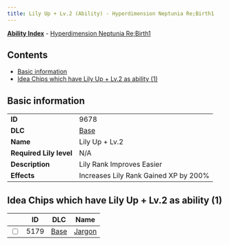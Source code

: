 ```yaml
---
title: Lily Up + Lv.2 (Ability) - Hyperdimension Neptunia Re;Birth1
---
```


[**Ability Index**](/neptunia/rb1/ability/index.html) - [Hyperdimension Neptunia Re;Birth1](/neptunia/rb1)

## Contents

- [Basic information](#basic-information)
- [Idea Chips which have Lily Up + Lv.2 as ability (1)](#idea-chips-which-have-lily-up-lv2-as-ability-1)

## Basic information

|   |   |
| -- | -- |
| **ID** | 9678 |
| **DLC** | [Base](/neptunia/rb1/dlc/1-base.html) |
| **Name** | Lily Up + Lv.2 |
| **Required Lily level** | N/A |
| **Description** | Lily Rank Improves Easier |
| **Effects** | Increases Lily Rank Gained XP by 200% |


## Idea Chips which have Lily Up + Lv.2 as ability (1)

|    | ID | DLC | Name |
| -- | -- | --- | ---- |
| <input type="checkbox" id="rb1-item-1-5179" class="trackbox" /> | 5179 | [Base](/neptunia/rb1/dlc/1-base.html) | [Jargon](/neptunia/rb1/item/1-5179-jargon.html) |
